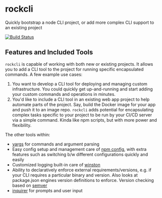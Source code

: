 # rockcli

Quickly bootstrap a node CLI project, or add more complex CLI support to an existing project

[![Build Status](https://travis-ci.org/rockholla/node-rockcli.svg?branch=master)](https://travis-ci.org/rockholla/node-rockcli)

## Features and Included Tools

`rockcli` is capable of working with both new or existing projects. It allows you to add a CLI tool to the project for running specific encapsulated commands. A few example use cases:

1. You want to develop a CLI tool for deploying and managing custom infrastructure. You could quickly get up-and-running and start adding your custom commands and operations in minutes.
2. You'd like to include a CLI tool in an existing web app project to help automate parts of the project. Say, build the Docker image for your app and push it to an image repo. `rockcli` adds potential for encapsulating complex tasks specific to your project to be run by your CI/CD server via a simple command. Kinda like npm scripts, but with more power and flexibility.

The other tools within:

* [yargs](https://www.npmjs.com/package/yargs) for commands and argument parsing
* Easy config setup and management care of [npm config](https://www.npmjs.com/package/config), with extra features such as switching b/w different configurations quickly and easily
* Customized logging built-in care of [winston](https://www.npmjs.com/package/winston)
* Ability to declaratively enforce external requirements/versions, e.g. if your CLI requires a particular binary and version. Also looks at package.json engines version definitions to enforce. Version checking based on [semver](https://www.npmjs.com/package/semver)
* [inquirer](https://www.npmjs.com/package/inquirer) for prompts and user input
